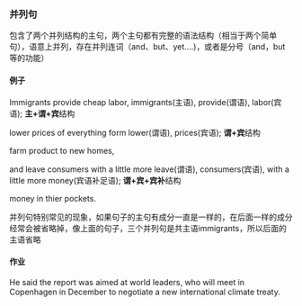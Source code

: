 ### 并列句

包含了两个并列结构的主句，两个主句都有完整的语法结构（相当于两个简单句），语意上并列，存在并列连词（and、but、yet....)，或者是分号（and，but等的功能）

#### 例子

Immigrants provide cheap labor,		immigrants(主语), provide(谓语), labor(宾语); **主+谓+宾**结构

lower prices of everything form		lower(谓语), prices(宾语); **谓+宾**结构

farm product to new homes,

and leave consumers with a little more		leave(谓语), consumers(宾语), with a little more money(宾语补足语); **谓+宾+宾补**结构

money in thier pockets.

并列句特别常见的现象，如果句子的主句有成分一直是一样的，在后面一样的成分经常会被省略掉，像上面的句子，三个并列句是共主语immigrants，所以后面的主语省略

#### 作业

He said the report was aimed at world leaders, who will meet in Copenhagen in December to negotiate a new international climate treaty.
